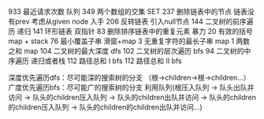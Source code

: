 933 最近请求次数  队列
349 两个数组的交集 SET
237 删除链表中的节点 链表没有prev 考虑从given node 入手
206 反转链表 引入null节点
144 二叉树的前序遍历 递归
141 环形链表 双指针
83 删除排序链表中的重复元素 暴力
20 有效的括号 map + stack
76 最小覆盖子串 滑窗+map
3 无重复字符的最长子串 map
1 两数之和 map
104 二叉树的最大深度 dfs
102 二叉树的层次遍历 bfs
94 二叉树的中序遍历  递归或者栈
112 路径总和 I bfs
112 路径总和 II bfs


深度优先遍历dfs：尽可能深的搜索树的分支 （根->children->根->children...）
广度优先遍历bfs：尽可能广的搜索树的分支  利用队列(根压入队列 -> 队头出队并访问 -> 队头的children压入队列 -> 队头的children出队并访问 -> 队头的children的children压入队列 -> 队头的children的children出队并访问...)


